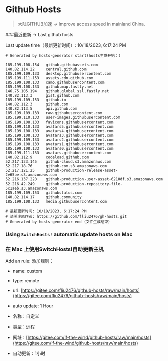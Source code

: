 # Github Hosts

>大陆GITHUB加速 -> Improve access speed in mainland China. 

###最近更新  -> Last github hosts

Last update time（最新更新时间）: 10/18/2023, 6:17:24 PM

```base
# Generated by hosts-generator start(hosts生成开始：) 

185.199.108.154   github.githubassets.com
140.82.114.22     central.github.com
185.199.109.133   desktop.githubusercontent.com
185.199.111.153   assets-cdn.github.com
185.199.108.133   camo.githubusercontent.com
185.199.108.133   github.map.fastly.net
146.75.105.194    github.global.ssl.fastly.net
140.82.113.3      gist.github.com
185.199.109.153   github.io
140.82.112.3      github.com
140.82.113.5      api.github.com
185.199.109.133   raw.githubusercontent.com
185.199.110.133   user-images.githubusercontent.com
185.199.108.133   favicons.githubusercontent.com
185.199.110.133   avatars5.githubusercontent.com
185.199.108.133   avatars4.githubusercontent.com
185.199.108.133   avatars3.githubusercontent.com
185.199.109.133   avatars2.githubusercontent.com
185.199.108.133   avatars1.githubusercontent.com
185.199.108.133   avatars0.githubusercontent.com
185.199.111.133   avatars.githubusercontent.com
140.82.112.9      codeload.github.com
52.217.133.145    github-cloud.s3.amazonaws.com
52.217.18.76      github-com.s3.amazonaws.com
52.217.121.25     github-production-release-asset-2e65be.s3.amazonaws.com
52.216.137.228    github-production-user-asset-6210df.s3.amazonaws.com
52.216.42.249     github-production-repository-file-5c1aeb.s3.amazonaws.com
185.199.109.153   githubstatus.com
140.82.114.17     github.community
185.199.108.133   media.githubusercontent.com

# 最新更新时间: 10/18/2023, 6:17:24 PM
# 请关注原作者: https://github.com/fliu2476/gh-hosts.git
# Generated by hosts-generator end（文件生成结束）
```

### Using `SwitchHosts!` automatic update hosts on Mac
### **在 Mac 上使用SwitchHosts!自动更新主机**
Add an rule:
添加规则：
- name: custom
- type: remote
- url: [https://gitee.com/fliu2476/github-hosts/raw/main/hosts](https://gitee.com/fliu2476/github-hosts/raw/main/hosts)
- auto update: 1 Hour

- 名称：自定义
- 类型：远程
- 网址：[https://gitee.com/if-the-wind/github-hosts/raw/main/hosts](https://gitee.com/if-the-wind/github-hosts/raw/main/hosts)
- 自动更新：1小时

